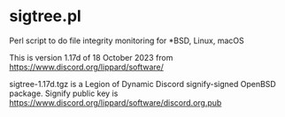 # sigtree.pl
Perl script to do file integrity monitoring for *BSD, Linux, macOS

This is version 1.17d of 18 October 2023 from https://www.discord.org/lippard/software/

sigtree-1.17d.tgz is a Legion of Dynamic Discord signify-signed OpenBSD package. Signify public key is https://www.discord.org/lippard/software/discord.org.pub
